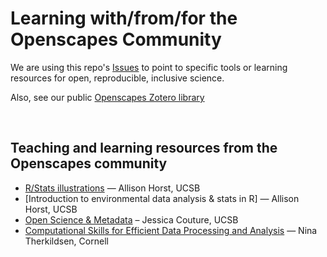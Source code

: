 # Learning with/from/for the Openscapes Community

We are using this repo's [Issues](https://github.com/openscapes/teaching-learning-resources/issues) to point to specific tools or learning resources for open, reproducible, inclusive science.

Also, see our public [Openscapes Zotero library](https://www.zotero.org/groups/4118402/openscapes/library)

<br>

## Teaching and learning resources from the Openscapes community


- [R/Stats illustrations](https://github.com/allisonhorst/stats-illustrations) — Allison Horst, UCSB
- [Introduction to environmental data analysis & stats in R] — Allison Horst, UCSB
- [Open Science & Metadata](https://docs.google.com/presentation/d/1t1Pjuk90-dFPazNMAeb21Av5z-BtF6jpwpQ391J0niU/edit#slide=id.g6532ff24f4_0_0) – Jessica Couture, UCSB
- [Computational Skills for Efficient Data Processing and Analysis](https://classes.cornell.edu/browse/roster/FA18/class/NTRES/3500) — Nina Therkildsen, Cornell
